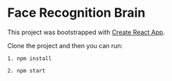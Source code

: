 # Face Recognition Brain
This project was bootstrapped with [Create React App](https://github.com/facebook/create-react-app).


Clone the project and then you can run:

`1. npm install`

`2. npm start`
